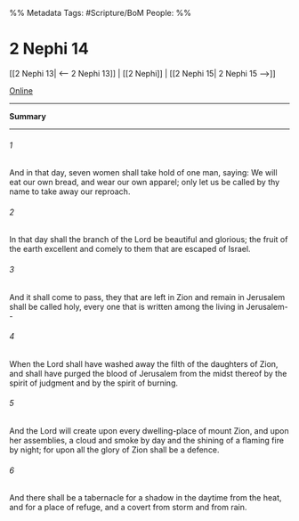 %% Metadata
Tags: #Scripture/BoM
People: 
%%
# 2 Nephi 14
[[2 Nephi 13| <-- 2 Nephi 13]] | [[2 Nephi]] | [[2 Nephi 15| 2 Nephi 15 -->]]

[Online](https://churchofjesuschrist.org/study/scriptures/bofm/2-ne/14?lang=eng)

---
__Summary__



---
###### 1
And in that day, seven women shall take hold of one man, saying: We will eat our own bread, and wear our own apparel; only let us be called by thy name to take away our reproach.
###### 2
In that day shall the branch of the Lord be beautiful and glorious; the fruit of the earth excellent and comely to them that are escaped of Israel.
###### 3
And it shall come to pass, they that are left in Zion and remain in Jerusalem shall be called holy, every one that is written among the living in Jerusalem--
###### 4
When the Lord shall have washed away the filth of the daughters of Zion, and shall have purged the blood of Jerusalem from the midst thereof by the spirit of judgment and by the spirit of burning.
###### 5
And the Lord will create upon every dwelling-place of mount Zion, and upon her assemblies, a cloud and smoke by day and the shining of a flaming fire by night; for upon all the glory of Zion shall be a defence.
###### 6
And there shall be a tabernacle for a shadow in the daytime from the heat, and for a place of refuge, and a covert from storm and from rain.



